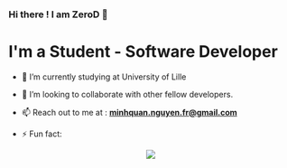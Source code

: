 ### Hi there ! I am ZeroD 👋

<!--
**ZeroDiverse/ZeroDiverse** is a ✨ _special_ ✨ repository because its `README.md` (this file) appears on your GitHub profile.

Here are some ideas to get you started:

- 🔭 I’m currently working on ...
- 🌱 I’m currently learning ...
- 👯 I’m looking to collaborate on ...
- 🤔 I’m looking for help with ...
- 💬 Ask me about ...
- 📫 How to reach me: ...
- 😄 Pronouns: ...
- ⚡ Fun fact: ...
-->

<h1 align="left">I'm a Student - Software Developer</h1>

- 🔭 I’m currently studying at University of Lille

- 👯 I’m looking to collaborate with other fellow developers.

- 📫 Reach out to me at : **minhquan.nguyen.fr@gmail.com**

- ⚡ Fun fact: 

<p align="center">
<a href="https://www.linkedin.com/in/quan-nguyen-1b9a31199/" target="blank"><img src="https://img.icons8.com/cute-clipart/30/000000/linkedin.png"/></a>
</p>
